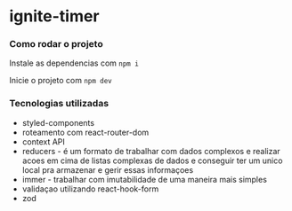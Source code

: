 # ignite-timer

### Como rodar o projeto

Instale as dependencias com `npm i`

Inicie o projeto com `npm dev`

### Tecnologias utilizadas
 - styled-components
 - roteamento com react-router-dom
 - context API
 - reducers - é um formato de trabalhar com dados complexos e realizar acoes em cima de listas complexas de dados e conseguir ter um unico local pra armazenar e gerir essas informaçoes
 - immer - trabalhar com imutabilidade de uma maneira mais simples
 - validaçao utilizando react-hook-form
 - zod
